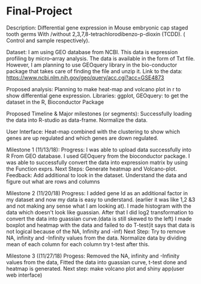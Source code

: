 # Final-Project
Description: 
Differential gene expression in Mouse embryonic cap staged tooth germs With /without 2,3,7,8-tetrachlorodibenzo-p-dioxin (TCDD). ( Control and sample respectively).

Dataset: 
I am using GEO database from NCBI. This data is expression profiling by micro–array analysis. 
 The data is available in the form of Txt file. However, I am planning to use GEOquery library in the bio-conductor package that takes care of finding the file and unzip it. 
Link to the data:
https://www.ncbi.nlm.nih.gov/geo/query/acc.cgi?acc=GSE4873 


Proposed analysis:
Planning to make heat-map and volcano plot in r to show differential gene expression.
Libraries:
ggplot,
GEOquery: to get the dataset in the R,
Bioconductor Package 


Proposed Timeline & Major milestones (or segments):
Successfully loading the data into R-studio as data-frame.
Normalize the data. 


User Interface:
Heat-map combined with the clustering to show which genes are up regulated and which genes are down regulated. 

Milestone 1 (11/13/18): 
Progress: I was able to upload data successfully into R From GEO database. I used GEOquery from the bioconductor package. 
I was able to successfully convert the data into expression matrix by using the Function exprs.
Next Steps:
Generate heatmap and Volcano-plot.
Feedback:
Add additional to look in the dataset.
Understand the data and figure out what are rows and columns

Milestone 2 (11/20/18)
Progress: I added gene Id as an additional factor in my dataset and now my data is easy to understand. (earlier it was like 1,2 &3 and not making any sense what I am looking at).
I made histogram with the data which doesn't look like guassian. After that I did log2 transformation to convert the data into guassian curve.(data is still skewed to the left) 
I made boxplot and heatmap with the data and failed to do T-test(it says that data is not logical because of the NA, Infinity and -inf)
Next Step: Try to remove NA, infinity and -Infinity values from the data.
Normalize data by dividing mean of each column for each column
try t-test after this.

Milestone 3 ((11/27/18)
Progess: Removed the NA, infinity and -Infinity values from the data, Fitted the data into guassian curve, t-test done and heatmap is generated.
Next step: make volcano plot and shiny app(user web interface)



